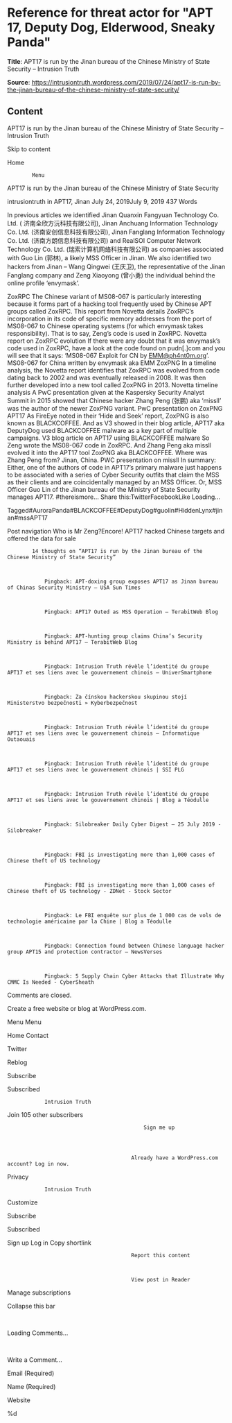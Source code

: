# Reference for threat actor for "APT 17, Deputy Dog, Elderwood, Sneaky Panda"

**Title**: APT17 is run by the Jinan bureau of the Chinese Ministry of State Security – Intrusion Truth

**Source**: https://intrusiontruth.wordpress.com/2019/07/24/apt17-is-run-by-the-jinan-bureau-of-the-chinese-ministry-of-state-security/

## Content








APT17 is run by the Jinan bureau of the Chinese Ministry of State Security – Intrusion Truth






































































Skip to content

Home

			Menu		


APT17 is run by the Jinan bureau of the Chinese Ministry of State Security

intrusiontruth 
				in APT17, Jinan 
July 24, 2019July 9, 2019
437 Words












In previous articles we identified Jinan Quanxin Fangyuan Technology Co. Ltd. ( 济南全欣方沅科技有限公司), Jinan Anchuang Information Technology Co. Ltd. (济南安创信息科技有限公司), Jinan Fanglang Information Technology Co. Ltd. (济南方朗信息科技有限公司) and RealSOI Computer Network Technology Co. Ltd. (瑞索计算机网络科技有限公司) as companies associated with Guo Lin (郭林), a likely MSS Officer in Jinan.
We also identified two hackers from Jinan – Wang Qingwei (王庆卫), the representative of the Jinan Fanglang company and Zeng Xiaoyong (曾小勇) the individual behind the online profile ‘envymask’.

ZoxRPC
The Chinese variant of MS08-067 is particularly interesting because it forms part of a hacking tool frequently used by Chinese APT groups called ZoxRPC. This report from Novetta details ZoxRPC’s incorporation in its code of specific memory addresses from the port of MS08-067 to Chinese operating systems (for which envymask takes responsibility).
That is to say, Zeng’s code is used in ZoxRPC.
Novetta report on ZoxRPC evolution
If there were any doubt that it was envymask’s code used in ZoxRPC, have a look at the code found on pudn[.]com and you will see that it says: ‘MS08-067 Exploit for CN by EMM@ph4nt0m.org’.
MS08-067 for China written by envymask aka EMM
ZoxPNG
In a timeline analysis, the Novetta report identifies that ZoxRPC was evolved from code dating back to 2002 and was eventually released in 2008. It was then further developed into a new tool called ZoxPNG in 2013.
Novetta timeline analysis
A PwC presentation given at the Kaspersky Security Analyst Summit in 2015 showed that Chinese hacker Zhang Peng (张鹏) aka ‘missll’ was the author of the newer ZoxPNG variant.
PwC presentation on ZoxPNG
APT17
As FireEye noted in their ‘Hide and Seek’ report, ZoxPNG is also known as BLACKCOFFEE. And as V3 showed in their blog article, APT17 aka DeputyDog used BLACKCOFFEE malware as a key part of multiple campaigns.
V3 blog article on APT17 using BLACKCOFFEE malware
So Zeng wrote the MS08-067 code in ZoxRPC.
And Zhang Peng aka missll evolved it into the APT17 tool ZoxPNG aka BLACKCOFFEE.
Where was Zhang Peng from? Jinan, China.
PWC presentation on missll
In summary:
Either, one of the authors of code in APT17’s primary malware just happens to be associated with a series of Cyber Security outfits that claim the MSS as their clients and are coincidentally managed by an MSS Officer.
Or, MSS Officer Guo Lin of the Jinan bureau of the Ministry of State Security manages APT17.
#thereismore…
Share this:TwitterFacebookLike Loading...

 

Tagged#AuroraPanda#BLACKCOFFEE#DeputyDog#guolin#HiddenLynx#jinan#mssAPT17



Post navigation
Who is Mr Zeng?Encore! APT17 hacked Chinese targets and offered the data for sale



			14 thoughts on “APT17 is run by the Jinan bureau of the Chinese Ministry of State Security”		



				Pingback: APT-doxing group exposes APT17 as Jinan bureau of Chinas Security Ministry – USA Sun Times 



				Pingback: APT17 Outed as MSS Operation – TerabitWeb Blog 



				Pingback: APT-hunting group claims China’s Security Ministry is behind APT17 – TerabitWeb Blog 



				Pingback: Intrusion Truth révèle l’identité du groupe APT17 et ses liens avec le gouvernement chinois – UniverSmartphone 



				Pingback: Za čínskou hackerskou skupinou stojí Ministerstvo bezpečnosti » Kyberbezpečnost 



				Pingback: Intrusion Truth révèle l’identité du groupe APT17 et ses liens avec le gouvernement chinois – Informatique Outaouais 



				Pingback: Intrusion Truth révèle l’identité du groupe APT17 et ses liens avec le gouvernement chinois | SSI PLG 



				Pingback: Intrusion Truth révèle l’identité du groupe APT17 et ses liens avec le gouvernement chinois | Blog a Téodulle 



				Pingback: Silobreaker Daily Cyber Digest – 25 July 2019 - Silobreaker 



				Pingback: FBI is investigating more than 1,000 cases of Chinese theft of US technology 



				Pingback: FBI is investigating more than 1,000 cases of Chinese theft of US technology - ZDNet - Stock Sector 



				Pingback: Le FBI enquête sur plus de 1 000 cas de vols de technologie américaine par la Chine | Blog a Téodulle 



				Pingback: Connection found between Chinese language hacker group APT15 and protection contractor – NewsVerses 



				Pingback: 5 Supply Chain Cyber Attacks that Illustrate Why CMMC Is Needed - CyberSheath 


Comments are closed.






Create a free website or blog at WordPress.com.




Menu
Menu

Home
Contact
 

Twitter
 













Reblog





Subscribe



Subscribed







				Intrusion Truth			



Join 105 other subscribers







 

												Sign me up											




											Already have a WordPress.com account? Log in now. 







 Privacy						



 





				Intrusion Truth			



 Customize





Subscribe



Subscribed


Sign up
Log in
Copy shortlink


											Report this content										



											View post in Reader										


Manage subscriptions

Collapse this bar









 




















































































Loading Comments...



 


Write a Comment...




Email (Required)



Name (Required)



Website










































 


%d 


 



